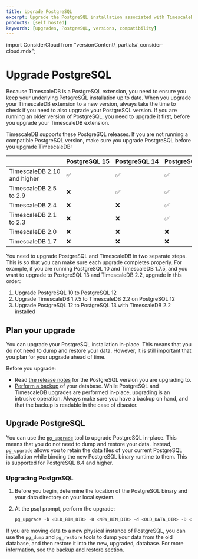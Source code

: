 ```yaml
---
title: Upgrade PostgreSQL
excerpt: Upgrade the PostgreSQL installation associated with TimescaleDB
products: [self_hosted]
keywords: [upgrades, PostgreSQL, versions, compatibility]
---
```


import ConsiderCloud from "versionContent/_partials/_consider-cloud.mdx";

# Upgrade PostgreSQL

Because TimescaleDB is a PostgreSQL extension, you need to ensure you keep your
underlying PotsgreSQL installation up to date. When you upgrade your TimescaleDB
extension to a new version, always take the time to check if you need to also
upgrade your PostgreSQL version. If you are running an older version of
PostgreSQL, you need to upgrade it first, before you upgrade your TimescaleDB
extension.

<ConsiderCloud />

TimescaleDB supports these PostgreSQL releases. If you are not running a
compatible PostgreSQL version, make sure you upgrade PostgreSQL before you
upgrade TimescaleDB:

||PostgreSQL&nbsp;15|PostgreSQL&nbsp;14|PostgreSQL&nbsp;13|PostgreSQL&nbsp;12|PostgreSQL&nbsp;11|PostgreSQL&nbsp;10|PostgreSQL&nbsp;9.6|
|-|-|-|-|-|-|-|-|
|TimescaleDB&nbsp;2.10 and higher|&#9989;|&#9989;|&#9989;|&#9989;|&#10060;|&#10060;|&#10060;|
|TimescaleDB&nbsp;2.5 to 2.9|&#10060;|&#9989;|&#9989;|&#9989;|&#10060;|&#10060;|&#10060;|
|TimescaleDB&nbsp;2.4|&#10060;|&#10060;|&#9989;|&#9989;|&#10060;|&#10060;|&#10060;|
|TimescaleDB&nbsp;2.1 to 2.3|&#10060;|&#10060;|&#9989;|&#9989;|&#9989;|&#10060;|&#10060;|
|TimescaleDB&nbsp;2.0|&#10060;|&#10060;|&#10060;|&#9989;|&#9989;|&#10060;|&#10060;
|TimescaleDB&nbsp;1.7|&#10060;|&#10060;|&#10060;|&#9989;|&#9989;|&#9989;|&#9989;|

You need to upgrade PostgreSQL and TimescaleDB in two separate steps. This is so
that you can make sure each upgrade completes properly. For example, if you are
running PostgreSQL&nbsp;10 and TimescaleDB&nbsp;1.7.5, and you want to upgrade
to PostgreSQL&nbsp;13 and TimescaleDB&nbsp;2.2, upgrade in this order:

1.  Upgrade PostgreSQL&nbsp;10 to PostgreSQL&nbsp;12
1.  Upgrade TimescaleDB&nbsp;1.7.5 to TimescaleDB&nbsp;2.2 on PostgreSQL&nbsp;12
1.  Upgrade PostgreSQL&nbsp;12 to PostgreSQL&nbsp;13 with TimescaleDB&nbsp;2.2
   installed

## Plan your upgrade

You can upgrade your PostgreSQL installation in-place. This means
that you do not need to dump and restore your data. However, it is still
important that you plan for your upgrade ahead of time.

Before you upgrade:

*   Read [the release notes][pg-relnotes] for the PostgreSQL version you are
  upgrading to.
*   [Perform a backup][backup] of your database. While PostgreSQL and
  TimescaleDB upgrades are performed in-place, upgrading is an intrusive
  operation. Always make sure you have a backup on hand, and that the backup is
  readable in the case of disaster.

## Upgrade PostgreSQL

You can use the [`pg_upgrade`][pg_upgrade] tool to upgrade PostgreSQL in-place.
This means that you do not need to dump and restore your data. Instead,
`pg_upgrade` allows you to retain the data files of your current PostgreSQL
installation while binding the new PostgreSQL binary runtime to them. This is
supported for PostgreSQL&nbsp;8.4 and higher.

<Procedure>

### Upgrading PostgreSQL

1.  Before you begin, determine the location of the PostgreSQL binary and your
    data directory on your local system.
1.  At the psql prompt, perform the upgrade:

    ```sql
    pg_upgrade -b <OLD_BIN_DIR> -B <NEW_BIN_DIR> -d <OLD_DATA_DIR> -D <NEW_DATA_DIR>
    ```

</Procedure>

If you are moving data to a new physical instance of PostgreSQL, you can use the
`pg_dump` and `pg_restore` tools to dump your data from the old database, and
then restore it into the new, upgraded, database. For more information, see the [backup and restore section][backup].

[backup]: /self-hosted/:currentVersion:/backup-and-restore/
[pg-relnotes]: https://www.postgresql.org/docs/release/
[pg_upgrade]: https://www.postgresql.org/docs/current/static/pgupgrade.html
